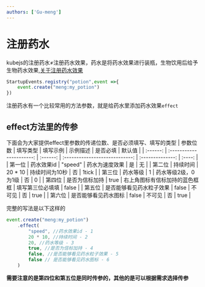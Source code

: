 ```yaml
---
authors: ['Gu-meng']
---
```

# 注册药水
kubejs的注册药水≠注册药水效果，药水是将药水效果进行装瓶，生物饮用后给予生物药水效果,[关于注册药水效果](./PotionRegistry.md)
```js
StartupEvents.registry("potion",event =>{
    event.create("meng:my_potion")
})
```
注册药水有一个比较常用的方法参数，就是给药水里添加药水效果`effect`
## effect方法里的传参
下面会为大家提供effect里参数的传递位数、是否必须填写、填写的类型
| 参数位数 |         填写类型         | 填写示例 |            示例描述            |     是否必填     | 默认值 |
| :------: | :----------------------: | :------: | :----------------------------: | :--------------: | :----: |
|  第一位  |        药水效果id        | "speed"  |         药水为速度效果         |        是        |   无   |
|  第二位  |         持续时间         | 20 * 10  |         持续时间为10秒         |        否        | 1tick  |
|  第三位  |         药水等级         |    1     |      药水等级2级，0为1级       |        否        |   0    |
|  第四位  |      是否为信标加持      |   true   | 右上角图标有信标加持的蓝色框框 | 填写第三位必填填 | false  |
|  第五位  | 是否能够看见药水粒子效果 |  false   |             不可见             |        否        |  true  |
|  第六位  |   是否能够看见药水图标   |  false   |             不可见             |        否        |  true  |

完整的写法是以下这样的
```js
event.create("meng:my_potion")
    .effect(
        "speed", //药水效果id - 1
        20 * 10, //持续时间 - 2
        20, //药水等级 - 3
        true, //是否为信标加持 - 4
        false, //是否能够看见药水粒子效果 - 5
        false // 是否能够看见药水图标 - 6
    )
```
**需要注意的是第四位和第五位是同时传参的，其他的是可以根据需求选择传参**